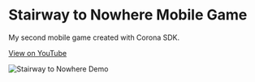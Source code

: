 # Stairway to Nowhere Mobile Game

My second mobile game created with Corona SDK.

[View on YouTube](https://www.youtube.com/channel/UCk-3NdAOz-_sgGz1pWWFeKg)

![Stairway to Nowhere Demo](STNGif.gif)
